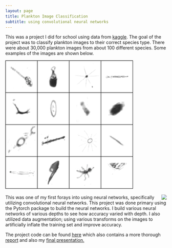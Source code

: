 ```yaml
---
layout: page
title: Plankton Image Classification
subtitle: using convolutional neural networks
---
```




This was a project I did for school using data from [kaggle](https://www.kaggle.com/c/datasciencebowl).  The goal of the project was to classify plankton images to their correct species type.  There were about 30,000 plankton images from about 100 different species. Some examples of the images are shown below.

![Various Plankton](/img/plankton.png)

<img align="right" src="https://github.com/alexnguyen9/alexnguyen9.github.io/blob/master/img/plankton.png">

This was one of my first forays into using neural networks, specifically utilizing convolutional neural networks.  This project was done primary using the Pytorch package to build the neural networks.  I build various neural networks of various depths to see how accuracy varied with depth.  I also utilized data augmentation; using various transforms on the images to artificially inflate the training set and improve accuracy.

The project code can be found [here](https://github.com/alexnguyen9/Plankton-CNN) which also contains a more thorough <a href="https://alexnguyen9.github.io/misc/Final%20Project%20495.pdf" target="_blank">report</a> and also my <a href="http://alexnguyen9.github.io/misc/Final%20Presentation%20495.pptx" target="_blank">final presentation.</a>



